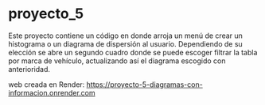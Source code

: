 # proyecto_5

Este proyecto contiene un código en donde arroja un menú de crear un histograma o un diagrama de dispersión al usuario. 
Dependiendo de su elección se abre un segundo cuadro donde se puede escoger filtrar la tabla por marca de vehículo, actualizando así
el diagrama escogido con anterioridad. 

web creada en Render: https://proyecto-5-diagramas-con-informacion.onrender.com

